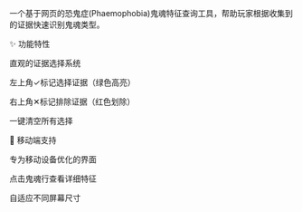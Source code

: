 一个基于网页的恐鬼症(Phaemophobia)鬼魂特征查询工具，帮助玩家根据收集到的证据快速识别鬼魂类型。

✨ 功能特性

直观的证据选择系统

左上角✓标记选择证据（绿色高亮）

右上角✕标记排除证据（红色划除）

一键清空所有选择

📱 移动端支持

专为移动设备优化的界面

点击鬼魂行查看详细特征

自适应不同屏幕尺寸
